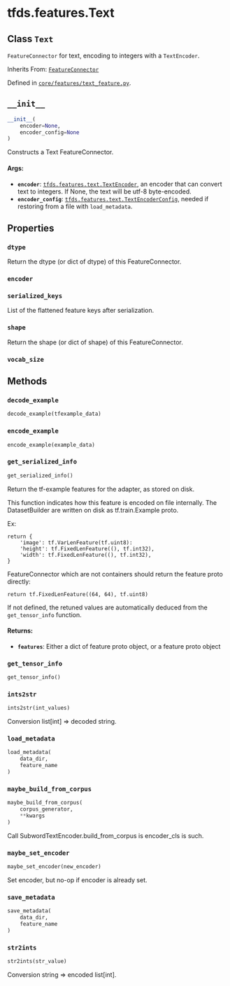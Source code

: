 <div itemscope itemtype="http://developers.google.com/ReferenceObject">
<meta itemprop="name" content="tfds.features.Text" />
<meta itemprop="path" content="Stable" />
<meta itemprop="property" content="dtype"/>
<meta itemprop="property" content="encoder"/>
<meta itemprop="property" content="serialized_keys"/>
<meta itemprop="property" content="shape"/>
<meta itemprop="property" content="vocab_size"/>
<meta itemprop="property" content="__init__"/>
<meta itemprop="property" content="decode_example"/>
<meta itemprop="property" content="encode_example"/>
<meta itemprop="property" content="get_serialized_info"/>
<meta itemprop="property" content="get_tensor_info"/>
<meta itemprop="property" content="ints2str"/>
<meta itemprop="property" content="load_metadata"/>
<meta itemprop="property" content="maybe_build_from_corpus"/>
<meta itemprop="property" content="maybe_set_encoder"/>
<meta itemprop="property" content="save_metadata"/>
<meta itemprop="property" content="str2ints"/>
</div>

# tfds.features.Text

## Class `Text`

`FeatureConnector` for text, encoding to integers with a `TextEncoder`.

Inherits From: [`FeatureConnector`](../../tfds/features/FeatureConnector.md)



Defined in [`core/features/text_feature.py`](https://github.com/tensorflow/datasets/tree/master/tensorflow_datasets/core/features/text_feature.py).

<!-- Placeholder for "Used in" -->


<h2 id="__init__"><code>__init__</code></h2>

``` python
__init__(
    encoder=None,
    encoder_config=None
)
```

Constructs a Text FeatureConnector.

#### Args:

* <b>`encoder`</b>: <a href="../../tfds/features/text/TextEncoder.md"><code>tfds.features.text.TextEncoder</code></a>, an encoder that can convert
    text to integers. If None, the text will be utf-8 byte-encoded.
* <b>`encoder_config`</b>: <a href="../../tfds/features/text/TextEncoderConfig.md"><code>tfds.features.text.TextEncoderConfig</code></a>, needed if
    restoring from a file with `load_metadata`.



## Properties

<h3 id="dtype"><code>dtype</code></h3>

Return the dtype (or dict of dtype) of this FeatureConnector.

<h3 id="encoder"><code>encoder</code></h3>



<h3 id="serialized_keys"><code>serialized_keys</code></h3>

List of the flattened feature keys after serialization.

<h3 id="shape"><code>shape</code></h3>

Return the shape (or dict of shape) of this FeatureConnector.

<h3 id="vocab_size"><code>vocab_size</code></h3>





## Methods

<h3 id="decode_example"><code>decode_example</code></h3>

``` python
decode_example(tfexample_data)
```



<h3 id="encode_example"><code>encode_example</code></h3>

``` python
encode_example(example_data)
```



<h3 id="get_serialized_info"><code>get_serialized_info</code></h3>

``` python
get_serialized_info()
```

Return the tf-example features for the adapter, as stored on disk.

This function indicates how this feature is encoded on file internally.
The DatasetBuilder are written on disk as tf.train.Example proto.

Ex:

```
return {
    'image': tf.VarLenFeature(tf.uint8):
    'height': tf.FixedLenFeature((), tf.int32),
    'width': tf.FixedLenFeature((), tf.int32),
}
```

FeatureConnector which are not containers should return the feature proto
directly:

```
return tf.FixedLenFeature((64, 64), tf.uint8)
```

If not defined, the retuned values are automatically deduced from the
`get_tensor_info` function.

#### Returns:

* <b>`features`</b>: Either a dict of feature proto object, or a feature proto object

<h3 id="get_tensor_info"><code>get_tensor_info</code></h3>

``` python
get_tensor_info()
```



<h3 id="ints2str"><code>ints2str</code></h3>

``` python
ints2str(int_values)
```

Conversion list[int] => decoded string.

<h3 id="load_metadata"><code>load_metadata</code></h3>

``` python
load_metadata(
    data_dir,
    feature_name
)
```



<h3 id="maybe_build_from_corpus"><code>maybe_build_from_corpus</code></h3>

``` python
maybe_build_from_corpus(
    corpus_generator,
    **kwargs
)
```

Call SubwordTextEncoder.build_from_corpus is encoder_cls is such.

<h3 id="maybe_set_encoder"><code>maybe_set_encoder</code></h3>

``` python
maybe_set_encoder(new_encoder)
```

Set encoder, but no-op if encoder is already set.

<h3 id="save_metadata"><code>save_metadata</code></h3>

``` python
save_metadata(
    data_dir,
    feature_name
)
```



<h3 id="str2ints"><code>str2ints</code></h3>

``` python
str2ints(str_value)
```

Conversion string => encoded list[int].



